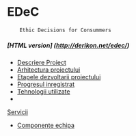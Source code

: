 # EDeC
        Ethic Decisions for Consummers

##### [HTML version] (http://derikon.net/edec/)

 - [Descriere 
Proiect](https://github.com/hoenirvili/EDeC/blob/master/EDeC-Raport.md#-1descriere-proiect)
 - [Arhitectura 
proiectului](https://github.com/hoenirvili/EDeC/blob/master/Project%20Architecture.md#edec)
 - [Etapele dezvoltarii 
proiectului](https://github.com/hoenirvili/EDeC/blob/master/EDeC-Raport.md#2-etapele-dezvoltarii-proiectului)
 - [Progresul 
inregistrat](https://github.com/hoenirvili/EDeC/blob/master/EDeC-Raport.md#2-progresul-inregistrat)
 - [Tehnologii 
utilizate](https://github.com/hoenirvili/EDeC/blob/master/EDeC-Raport.md#1-tehnologii-utilizate)
 - 
[Servicii](https://github.com/hoenirvili/EDeC/blob/master/EDeC-Raport.md#servicii)
 - [Componente 
echipa](https://github.com/hoenirvili/EDeC/blob/master/Project%20Architecture.md#componenta-echipa)
